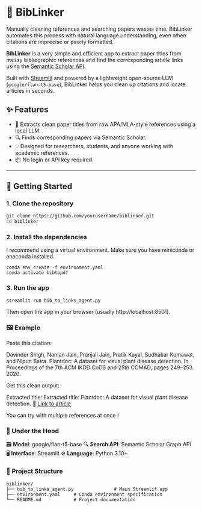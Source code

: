 # 🔗 BibLinker

Manually cleaning references and searching papers wastes time.
BibLinker automates this process with natural language understanding, even when citations are imprecise or poorly formatted.

**BibLinker** is a very simple and efficient app to extract paper titles from messy bibliographic references and find the corresponding article links using the [Semantic Scholar API](https://api.semanticscholar.org/).

Built with [Streamlit](https://streamlit.io/) and powered by a lightweight open-source LLM (`google/flan-t5-base`), BibLinker helps you clean up citations and locate articles in seconds.

## ✨ Features

- 🧠 Extracts clean paper titles from raw APA/MLA-style references using a local LLM.
- 🔍 Finds corresponding papers via Semantic Scholar.
- 💡 Designed for researchers, students, and anyone working with academic references.
- 📦 No login or API key required.

---

## 🚀 Getting Started

### 1. Clone the repository

```bash
git clone https://github.com/yourusername/biblinker.git
cd biblinker
```

### 2. Install the dependencies
I recommend using a virtual environment. Make sure you have miniconda or anaconda installed.
```
conda env create -f environment.yaml
conda activate bibtopdf
```

### 3. Run the app
```
streamlit run bib_to_links_agent.py
```
Then open the app in your browser (usually http://localhost:8501).



### 🖼️ Example 
Paste this citation:

Davinder Singh, Naman Jain, Pranjali Jain, Pratik Kayal, Sudhakar Kumawat, and Nipun Batra. Plantdoc: A dataset for visual plant disease detection. In Proceedings of the 7th ACM IKDD CoDS and 25th COMAD, pages 249–253. 2020.

Get this clean output:

Extracted title: Extracted title: Plantdoc: A dataset for visual plant disease detection.
🔗 [Link to article](https://www.semanticscholar.org/paper/PlantDoc%3A-A-Dataset-for-Visual-Plant-Disease-Singh-Jain/149720bb953c385f950fae3c68ab5a11c0af952d)

You can try with multiple references at once !

### 🧠 Under the Hood

🗃️ **Model**: google/flan-t5-base
🔍 **Search API**: Semantic Scholar Graph API
🖥️ **Interface**: Streamlit
⚙️ **Language**: Python 3.10+

### 📁 Project Structure
```
biblinker/
├── bib_to_links_agent.py               # Main Streamlit app
├── environment.yaml     # Conda environment specification
└── README.md            # Project documentation
```



